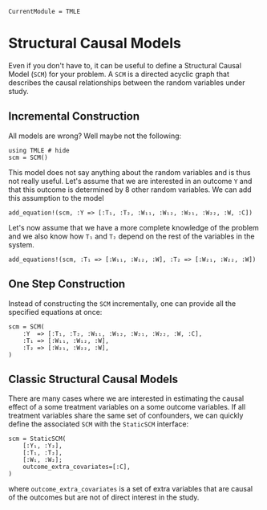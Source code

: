 ```@meta
CurrentModule = TMLE
```

# Structural Causal Models

Even if you don't have to, it can be useful to define a Structural Causal Model (`SCM`) for your problem. A `SCM` is a directed acyclic graph that describes the causal relationships between the random variables under study.

## Incremental Construction

All models are wrong? Well maybe not the following:

```@example scm
using TMLE # hide
scm = SCM()
```

This model does not say anything about the random variables and is thus not really useful. Let's assume that we are interested in an outcome ``Y`` and that this outcome is determined by 8 other random variables. We can add this assumption to the model

```@example scm
add_equation!(scm, :Y => [:T₁, :T₂, :W₁₁, :W₁₂, :W₂₁, :W₂₂, :W, :C])
```

Let's now assume that we have a more complete knowledge of the problem and we also know how `T₁` and `T₂` depend on the rest of the variables in the system.

```@example scm
add_equations!(scm, :T₁ => [:W₁₁, :W₁₂, :W], :T₂ => [:W₂₁, :W₂₂, :W])
```

## One Step Construction

Instead of constructing the `SCM` incrementally, one can provide all the specified equations at once:

```@example scm
scm = SCM(
    :Y  => [:T₁, :T₂, :W₁₁, :W₁₂, :W₂₁, :W₂₂, :W, :C],
    :T₁ => [:W₁₁, :W₁₂, :W],
    :T₂ => [:W₂₁, :W₂₂, :W],
)
```

## Classic Structural Causal Models

There are many cases where we are interested in estimating the causal effect of a some treatment variables on a some outcome variables. If all treatment variables share the same set of confounders, we can quickly define the associated `SCM` with the `StaticSCM` interface:

```@example scm
scm = StaticSCM(
    [:Y₁, :Y₂], 
    [:T₁, :T₂], 
    [:W₁, :W₂];
    outcome_extra_covariates=[:C],
)
```

where `outcome_extra_covariates` is a set of extra variables that are causal of the outcomes but are not of direct interest in the study.
